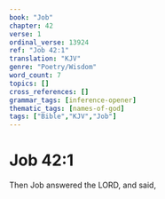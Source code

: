 ```yaml
---
book: "Job"
chapter: 42
verse: 1
ordinal_verse: 13924
ref: "Job 42:1"
translation: "KJV"
genre: "Poetry/Wisdom"
word_count: 7
topics: []
cross_references: []
grammar_tags: [inference-opener]
thematic_tags: [names-of-god]
tags: ["Bible","KJV","Job"]
---
```


# Job 42:1

Then Job answered the LORD, and said,
